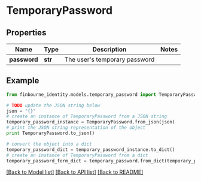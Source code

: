 # TemporaryPassword


## Properties
Name | Type | Description | Notes
------------ | ------------- | ------------- | -------------
**password** | **str** | The user&#39;s temporary password | 

## Example

```python
from finbourne_identity.models.temporary_password import TemporaryPassword

# TODO update the JSON string below
json = "{}"
# create an instance of TemporaryPassword from a JSON string
temporary_password_instance = TemporaryPassword.from_json(json)
# print the JSON string representation of the object
print TemporaryPassword.to_json()

# convert the object into a dict
temporary_password_dict = temporary_password_instance.to_dict()
# create an instance of TemporaryPassword from a dict
temporary_password_form_dict = temporary_password.from_dict(temporary_password_dict)
```
[[Back to Model list]](../README.md#documentation-for-models) [[Back to API list]](../README.md#documentation-for-api-endpoints) [[Back to README]](../README.md)


